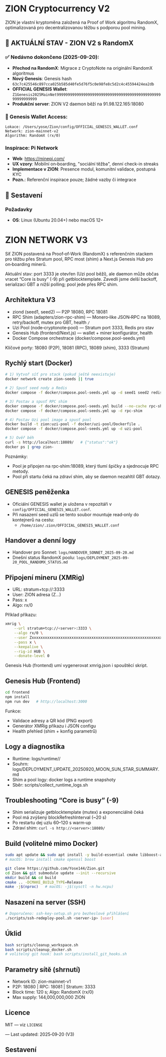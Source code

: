 # ZION Cryptocurrency V2

ZION je vlastní kryptoměna založená na Proof of Work algoritmu RandomX, optimalizovaná pro decentralizovanou těžbu s podporou pool mining.

## 🎯 AKTUÁLNÍ STAV - ZION V2 s RandomX

### ✅ Nedávno dokončeno (2025-09-20):
- **Přechod na RandomX**: Migrace z CryptoNote na originální RandomX algoritmus
- **Nový Genesis**: Genesis hash `63c7c425546c897cca025b585d40fe5d76f5c0e98fe8c5d2c4c45594424ea2db`
- **OFFICIAL GENESIS Wallet**: `Z1Genesis2025MainNet9999999999999999999999999999999999999999999999999999999999`
- **Produkční server**: ZION V2 daemon běží na 91.98.122.165:18080

### 🔑 Genesis Wallet Access:
```
Lokace: /Users/yose/Zion/config/OFFICIAL_GENESIS_WALLET.conf
Network: zion-mainnet-v2
Algorithm: RandomX (rx/0)
```

### Inspirace: Pi Network
- **Web**: https://minepi.com/
- **UX vzory**: Mobilní on‑boarding, "sociální těžba", denní check-in streaks
- **Implementace v ZION**: Presence modul, komunitní validace, postupná KYC
- **Pozn.**: Referenční inspirace pouze; žádné vazby či integrace

## 🔨 Sestavení

### Požadavky
- **OS**: Linux (Ubuntu 20.04+) nebo macOS 12+
# ZION NETWORK V3

Síť ZION postavená na Proof‑of‑Work (RandomX) s referenčním stackem pro těžbu přes Stratum pool, RPC most (shim) a Next.js Genesis Hub pro on‑boarding minerů.

Aktuální stav: port 3333 je otevřen (Uzi pool běží), ale daemon může občas vracet “Core is busy” (-9) při getblocktemplate. Zavedli jsme delší backoff, serializaci GBT a nižší polling; pool jede přes RPC shim.

## Architektura V3

- ziond (seed1, seed2) — P2P 18080, RPC 18081
- RPC Shim (adapters/zion-rpc-shim) — Monero‑like JSON‑RPC na 18089, retry/backoff, mutex pro GBT, health `/`
- Uzi Pool (node‑cryptonote‑pool) — Stratum port 3333, Redis pro stav
- Genesis Hub (frontend/Next.js) — wallet + miner konfigurátor, health
- Docker Compose orchestrace (docker/compose.pool-seeds.yml)

Klíčové porty: 18080 (P2P), 18081 (RPC), 18089 (shim), 3333 (Stratum)

## Rychlý start (Docker)

```bash
# 1) Vytvoř síť pro stack (pokud ještě neexistuje)
docker network create zion-seeds || true

# 2) Spusť seed nody a Redis
docker compose -f docker/compose.pool-seeds.yml up -d seed1 seed2 redis

# 3) Postav a spusť RPC shim
docker compose -f docker/compose.pool-seeds.yml build --no-cache rpc-shim
docker compose -f docker/compose.pool-seeds.yml up -d rpc-shim

# 4) Postav Uzi pool image a spusť pool
docker build -t zion:uzi-pool -f docker/uzi-pool/Dockerfile .
docker compose -f docker/compose.pool-seeds.yml up -d uzi-pool

# 5) Ověř běh
curl -s http://localhost:18089/   # {"status":"ok"}
docker ps | grep zion-
```

Poznámky:
- Pool je připojen na rpc‑shim:18089, který tlumí špičky a sjednocuje RPC metody.
- Pool při startu čeká na zdraví shim, aby se daemon nezahltil GBT dotazy.

## GENESIS peněženka

- Oficiální GENESIS wallet je uložena v repozitáři v `config/OFFICIAL_GENESIS_WALLET.conf`.
- Při nasazení seed uzlů se tento soubor mountuje read‑only do kontejnerů na cestu:
	- `/home/zion/.zion/OFFICIAL_GENESIS_WALLET.conf`

## Handover a denní logy

- Handover pro Sonnet: `logs/HANDOVER_SONNET_2025-09-20.md`
- Dnešní status RandomX poolu: `logs/DEPLOYMENT_2025-09-20_POOL_RANDOMX_STATUS.md`

## Připojení mineru (XMRig)

- URL: stratum+tcp://<server>:3333
- User: ZION adresa (Z…)
- Pass: x
- Algo: rx/0

Příklad příkazu:
```bash
xmrig \
	--url stratum+tcp://<server>:3333 \
	--algo rx/0 \
	--user Zxxxxxxxxxxxxxxxxxxxxxxxxxxxxxxxxxxxxxxxxxxxxxxxxxxxxxxxxxxxxxxxxxxxxxxxxxxxxxxxxxxxxxx \
	--pass x \
	--keepalive \
	--rig-id HUB \
	--donate-level 0
```

Genesis Hub (frontend) umí vygenerovat xmrig.json i spouštěcí skript.

## Genesis Hub (Frontend)

```bash
cd frontend
npm install
npm run dev   # http://localhost:3000
```
Funkce:
- Validace adresy a QR kód (PNG export)
- Generátor XMRig příkazu i JSON configu
- Health přehled (shim + konfig parametrů)

## Logy a diagnostika

- Runtime: logs/runtime/<timestamp>/
- Souhrn: logs/DEPLOYMENT_UPDATE_20250920_MOON_SUN_STAR_SUMMARY.md
- Shim a pool logy: docker logs a runtime snapshoty
- Sběr: scripts/collect_runtime_logs.sh

## Troubleshooting “Core is busy” (-9)

- Shim serializuje getblocktemplate (mutex) a exponenciálně čeká
- Pool má zvýšený blockRefreshInterval (~20 s)
- Po restartu dej uzlu 60–120 s warm‑up
- Zdraví shim: `curl -s http://<server>:18089/`

## Build (volitelné mimo Docker)

```bash
sudo apt update && sudo apt install -y build-essential cmake libboost-all-dev libssl-dev
# macOS: brew install cmake openssl boost

git clone https://github.com/Yose144/Zion.git
cd Zion && git submodule update --init --recursive
mkdir build && cd build
cmake .. -DCMAKE_BUILD_TYPE=Release
make -j$(nproc)   # macOS: -j$(sysctl -n hw.ncpu)
```

## Nasazení na server (SSH)

```bash
# Doporučeno: ssh-key-setup.sh pro bezheslové přihlášení
./scripts/ssh-redeploy-pool.sh <server-ip> [user]
```

## Úklid

```bash
bash scripts/cleanup_workspace.sh
bash scripts/cleanup_docker.sh
# volitelný git hook: bash scripts/install_git_hooks.sh
```

## Parametry sítě (shrnutí)

- Network ID: zion-mainnet-v1
- P2P: 18080 | RPC: 18081 | Stratum: 3333
- Block time: 120 s; Algo: RandomX (rx/0)
- Max supply: 144,000,000,000 ZION

## Licence

MIT — viz `LICENSE`

— Last updated: 2025‑09‑20 (V3)
## Sestavení
